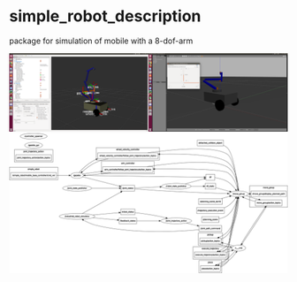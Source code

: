 # simple_robot_description
package for simulation of mobile with a 8-dof-arm

![img](https://github.com/Zunchao/simple_robot_description/blob/dev/fig/Screenshot%20from%202018-10-08%2017-28-15.png)
![img](https://github.com/Zunchao/simple_robot_description/blob/dev/fig/rosgraph.png)
